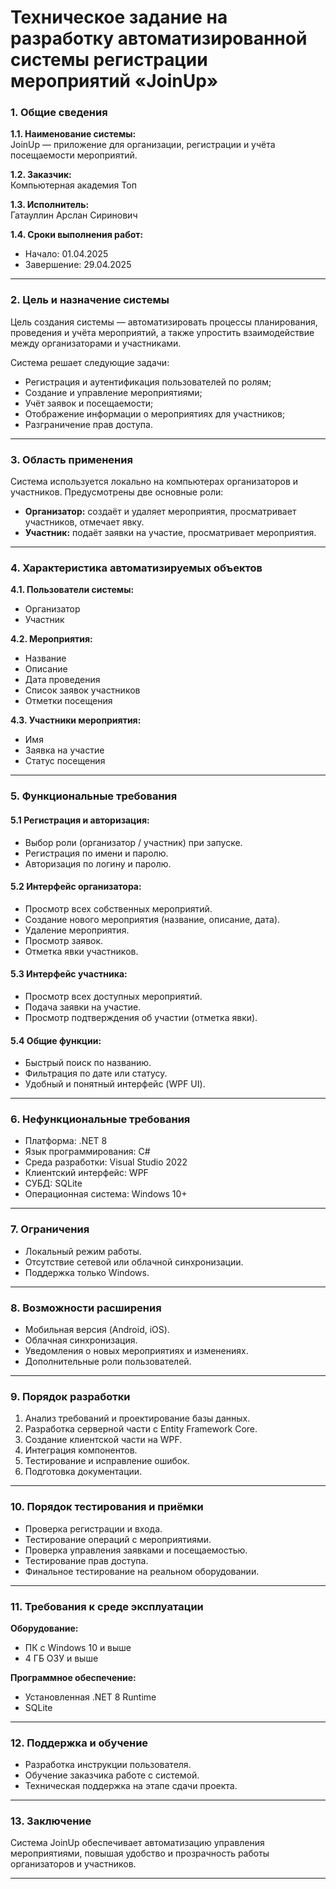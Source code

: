 ﻿
# Техническое задание на разработку автоматизированной системы регистрации мероприятий «JoinUp»

### 1. Общие сведения

**1.1. Наименование системы:**  
JoinUp — приложение для организации, регистрации и учёта посещаемости мероприятий.

**1.2. Заказчик:**  
Компьютерная академия Топ

**1.3. Исполнитель:**  
Гатауллин Арслан Сиринович

**1.4. Сроки выполнения работ:**  
- Начало: 01.04.2025  
- Завершение: 29.04.2025  

---

### 2. Цель и назначение системы

Цель создания системы — автоматизировать процессы планирования, проведения и учёта мероприятий, а также упростить взаимодействие между организаторами и участниками.

Система решает следующие задачи:  
- Регистрация и аутентификация пользователей по ролям;  
- Создание и управление мероприятиями;  
- Учёт заявок и посещаемости;  
- Отображение информации о мероприятиях для участников;  
- Разграничение прав доступа.

---

### 3. Область применения

Система используется локально на компьютерах организаторов и участников. Предусмотрены две основные роли:

- **Организатор:** создаёт и удаляет мероприятия, просматривает участников, отмечает явку.  
- **Участник:** подаёт заявки на участие, просматривает мероприятия.

---

### 4. Характеристика автоматизируемых объектов

**4.1. Пользователи системы:**  
- Организатор  
- Участник

**4.2. Мероприятия:**  
- Название  
- Описание  
- Дата проведения  
- Список заявок участников  
- Отметки посещения

**4.3. Участники мероприятия:**  
- Имя  
- Заявка на участие  
- Статус посещения

---

### 5. Функциональные требования

#### 5.1 Регистрация и авторизация:
- Выбор роли (организатор / участник) при запуске.  
- Регистрация по имени и паролю.  
- Авторизация по логину и паролю.

#### 5.2 Интерфейс организатора:
- Просмотр всех собственных мероприятий.  
- Создание нового мероприятия (название, описание, дата).  
- Удаление мероприятия.  
- Просмотр заявок.  
- Отметка явки участников.

#### 5.3 Интерфейс участника:
- Просмотр всех доступных мероприятий.  
- Подача заявки на участие.  
- Просмотр подтверждения об участии (отметка явки).

#### 5.4 Общие функции:
- Быстрый поиск по названию.  
- Фильтрация по дате или статусу.  
- Удобный и понятный интерфейс (WPF UI).

---

### 6. Нефункциональные требования

- Платформа: .NET 8  
- Язык программирования: C#  
- Среда разработки: Visual Studio 2022  
- Клиентский интерфейс: WPF  
- СУБД: SQLite  
- Операционная система: Windows 10+

---

### 7. Ограничения

- Локальный режим работы.  
- Отсутствие сетевой или облачной синхронизации.  
- Поддержка только Windows.

---

### 8. Возможности расширения

- Мобильная версия (Android, iOS).  
- Облачная синхронизация.  
- Уведомления о новых мероприятиях и изменениях.  
- Дополнительные роли пользователей.

---

### 9. Порядок разработки

1. Анализ требований и проектирование базы данных.  
2. Разработка серверной части с Entity Framework Core.  
3. Создание клиентской части на WPF.  
4. Интеграция компонентов.  
5. Тестирование и исправление ошибок.  
6. Подготовка документации.

---

### 10. Порядок тестирования и приёмки

- Проверка регистрации и входа.  
- Тестирование операций с мероприятиями.  
- Проверка управления заявками и посещаемостью.  
- Тестирование прав доступа.  
- Финальное тестирование на реальном оборудовании.

---

### 11. Требования к среде эксплуатации

**Оборудование:**  
- ПК с Windows 10 и выше  
- 4 ГБ ОЗУ и выше  

**Программное обеспечение:**  
- Установленная .NET 8 Runtime  
- SQLite  

---

### 12. Поддержка и обучение

- Разработка инструкции пользователя.  
- Обучение заказчика работе с системой.  
- Техническая поддержка на этапе сдачи проекта.

---

### 13. Заключение

Система JoinUp обеспечивает автоматизацию управления мероприятиями, повышая удобство и прозрачность работы организаторов и участников.

---

